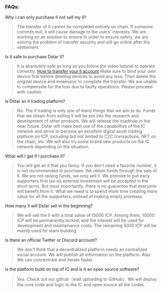 ### FAQs:



Why I can only purchase II not sell my II?

> The transfer of II cannot be completed entirely on chain. If someone commits evil, it will cause damage to the users' interests. 
> We are working on an solution to ensure 
> In order to ensure safety, we are solving the problem of transfer security and will go online after the settlement.



Is it safe to purchase Dstar II?

> It is absolutely safe as long as you follow the video tutorial to operate correctly. [How to transfer your II account](https://support.dstar.app/#/IITransfer)
> Make sure to bind your own device first before deleting devices to avoid any loss.
> Then delete the original device and mnemonic to complete the transfer.
> We are unable to compensate for the loss due to faulty operations. Please proceed with caution.



Is Dstar an II trading platform?

> No. The II trading is only one of many things that we aim to do. Funds that we obtain from selling II will be put into the research and development of other products. We will release the roadmap in the near future. Dstar will make best use of the capabilities of the IC network and strive to become an excellent digital asset trading platform on ICP, including but not limited to C2C transactions, NFT on the chain, etc. We will also try some brand new products on the IC network depending on the situation.



What will I get If I purchase II?

> You will get an II that you fancy. If you don't need a favorite number, it is not recommended to purchase. We obtain funds through the sale of II. 
> We are not raising funds, we only sell II. We promise to put early supporters first (so no external investment will be accepted in the short term). But most importantly, there is no guarantee that everyone will benefit from it. What we need is to spend more time creating more value for all the supporters, instead of making empty promises.



How many II will Dstar sell in the beginning?

> We will sell the II with a total value of 15000 ICP. Among them, 10000 ICP will be permanently locked, and the interest will be used for development and maintainance costs. The remaining 5000 ICP will be mainly used for team building.



Is there an official Twitter or Discord account?

> We don't think that a decentralized platform needs an centralized social account. We will publish all information on the platform. Also We can concentrate and iterate faster.



Is the platform build on top of IC and is it an open source software?

> Yes. Check out our github（wait uploading to GitHub）
> We will deploy the core code and logic to the IC and open source all the codes.